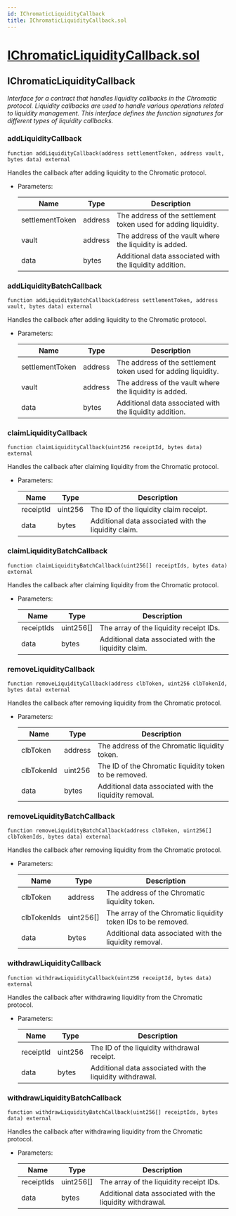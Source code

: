 ```yaml
---
id: IChromaticLiquidityCallback
title: IChromaticLiquidityCallback.sol
---
```

# [IChromaticLiquidityCallback.sol](https://github.com/chromatic-protocol/contracts/tree/main/contracts/core/interfaces/callback/IChromaticLiquidityCallback.sol)

## IChromaticLiquidityCallback

_Interface for a contract that handles liquidity callbacks in the Chromatic protocol.
     Liquidity callbacks are used to handle various operations related to liquidity management.
     This interface defines the function signatures for different types of liquidity callbacks._

### addLiquidityCallback

```solidity
function addLiquidityCallback(address settlementToken, address vault, bytes data) external
```

Handles the callback after adding liquidity to the Chromatic protocol.

- Parameters:

  | Name | Type | Description |
  | ---- | ---- | ----------- |
  | settlementToken | address | The address of the settlement token used for adding liquidity. |
  | vault | address | The address of the vault where the liquidity is added. |
  | data | bytes | Additional data associated with the liquidity addition. |

### addLiquidityBatchCallback

```solidity
function addLiquidityBatchCallback(address settlementToken, address vault, bytes data) external
```

Handles the callback after adding liquidity to the Chromatic protocol.

- Parameters:

  | Name | Type | Description |
  | ---- | ---- | ----------- |
  | settlementToken | address | The address of the settlement token used for adding liquidity. |
  | vault | address | The address of the vault where the liquidity is added. |
  | data | bytes | Additional data associated with the liquidity addition. |

### claimLiquidityCallback

```solidity
function claimLiquidityCallback(uint256 receiptId, bytes data) external
```

Handles the callback after claiming liquidity from the Chromatic protocol.

- Parameters:

  | Name | Type | Description |
  | ---- | ---- | ----------- |
  | receiptId | uint256 | The ID of the liquidity claim receipt. |
  | data | bytes | Additional data associated with the liquidity claim. |

### claimLiquidityBatchCallback

```solidity
function claimLiquidityBatchCallback(uint256[] receiptIds, bytes data) external
```

Handles the callback after claiming liquidity from the Chromatic protocol.

- Parameters:

  | Name | Type | Description |
  | ---- | ---- | ----------- |
  | receiptIds | uint256[] | The array of the liquidity receipt IDs. |
  | data | bytes | Additional data associated with the liquidity claim. |

### removeLiquidityCallback

```solidity
function removeLiquidityCallback(address clbToken, uint256 clbTokenId, bytes data) external
```

Handles the callback after removing liquidity from the Chromatic protocol.

- Parameters:

  | Name | Type | Description |
  | ---- | ---- | ----------- |
  | clbToken | address | The address of the Chromatic liquidity token. |
  | clbTokenId | uint256 | The ID of the Chromatic liquidity token to be removed. |
  | data | bytes | Additional data associated with the liquidity removal. |

### removeLiquidityBatchCallback

```solidity
function removeLiquidityBatchCallback(address clbToken, uint256[] clbTokenIds, bytes data) external
```

Handles the callback after removing liquidity from the Chromatic protocol.

- Parameters:

  | Name | Type | Description |
  | ---- | ---- | ----------- |
  | clbToken | address | The address of the Chromatic liquidity token. |
  | clbTokenIds | uint256[] | The array of the Chromatic liquidity token IDs to be removed. |
  | data | bytes | Additional data associated with the liquidity removal. |

### withdrawLiquidityCallback

```solidity
function withdrawLiquidityCallback(uint256 receiptId, bytes data) external
```

Handles the callback after withdrawing liquidity from the Chromatic protocol.

- Parameters:

  | Name | Type | Description |
  | ---- | ---- | ----------- |
  | receiptId | uint256 | The ID of the liquidity withdrawal receipt. |
  | data | bytes | Additional data associated with the liquidity withdrawal. |

### withdrawLiquidityBatchCallback

```solidity
function withdrawLiquidityBatchCallback(uint256[] receiptIds, bytes data) external
```

Handles the callback after withdrawing liquidity from the Chromatic protocol.

- Parameters:

  | Name | Type | Description |
  | ---- | ---- | ----------- |
  | receiptIds | uint256[] | The array of the liquidity receipt IDs. |
  | data | bytes | Additional data associated with the liquidity withdrawal. |


